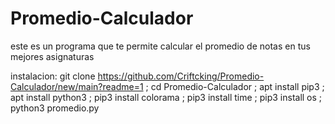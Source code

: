 # Promedio-Calculador
este es un programa que te permite calcular el promedio de notas en tus mejores asignaturas


instalacion: git clone https://github.com/Criftcking/Promedio-Calculador/new/main?readme=1 ; cd Promedio-Calculador ; apt install pip3 ; apt install python3 ; pip3 install colorama ; pip3 install time ; pip3 install os ; python3 promedio.py

